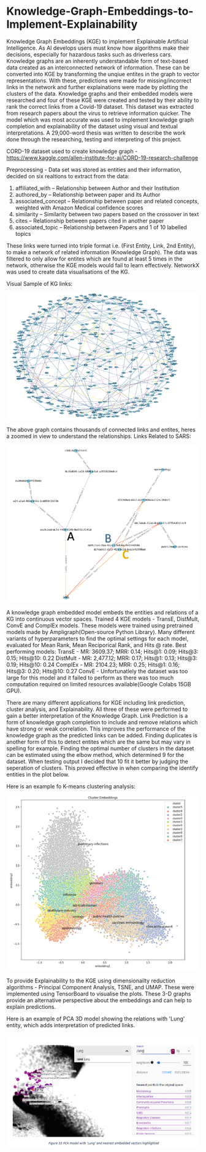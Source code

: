 # Knowledge-Graph-Embeddings-to-Implement-Explainability
Knowledge Graph Embeddings (KGE) to implement Explainable Artificial Intelligence. As AI develops users must know how algorithms make their decisions, especially for hazardous tasks such as driverless cars. Knowledge graphs are an inherently understandable form of text-based data created as an interconnected network of information. These can be converted into KGE by transforming the unqiue entites in the graph to vector representations. With these, predictions were made for missing/incorrect links in the network and further explainations were made by plotting the clusters of the data. Knowledge graphs and their embedded models were researched and four of these KGE were created and tested by their ability to rank the correct links from a Covid-19 dataset. This dataset was extracted from research papers about the virus to retrieve information quicker. The model which was most accurate was used to implement knowledge graph completion and explainability of the dataset using visual and textual interpretations. A 29,000-word thesis was written to describe the work done through the researching, testing and interpreting of this project.

CORD-19 dataset used to create knowledge graph - https://www.kaggle.com/allen-institute-for-ai/CORD-19-research-challenge

Preprocessing - Data set was stored as entities and their information, decided on six realtions to extract from the data: 
1. affiliated_with – Relationship between Author and their Institution
2. authored_by – Relationship between paper and its Author
3. associated_concept – Relationship between paper and related concepts, weighted with Amazon Medical confidence scores
4. similarity – Similarity between two papers based on the crossover in text
5. cites – Relationship between papers cited in another paper
6. associated_topic – Relationship between Papers and 1 of 10 labelled topics

These links were turned into triple format i.e. (First Entity, Link, 2nd Entity), to make a network of related information (Knowledge Graph). The data was filtered to only allow for entites which are found at least 5 times in the network, otherwise the KGE models would fail to learn effectively. NetworkX was used to create data visualisations of the KG.

Visual Sample of KG links:

![Knowledge Graph](https://github.com/ronanmmurphy/Knowledge-Graph-Embeddings-to-Implement-Explainability/blob/main/Images/KG.PNG?raw=true)

The above graph contains thousands of connected links and entites, heres a zoomed in view to understand the relationships.
Links Related to SARS:

![sample set](https://github.com/ronanmmurphy/Knowledge-Graph-Embeddings-to-Implement-Explainability/blob/main/Images/KG_sample.PNG?raw=true)


A knowledge graph embedded model embeds the entities and relations of a KG into continuous vector spaces. Trained 4 KGE models - TransE, DistMult, ConvE and ComplEx models. These models were trained using pretrained models made by Ampligraph(Open-source Python Library). Many different variants of hyperparameters to find the optimal settings for each model, evaluated for Mean Rank, Mean Reciporical Rank, and Hits @ rate. 
Best performing models: 
TransE - MR: 3609.37; MRR: 0.14; Hits@1: 0.09; Hits@3: 0.15; Hits@10: 0.22
DistMult - MR: 2,477.12; MRR: 0.17; Hits@1: 0.13; Hits@3: 0.19; Hits@10: 0.24
ComplEx - MR: 2104.23; MRR: 0.25; Hits@1: 0.16; Hits@3: 0.20; Hits@10: 0.27
ConvE - Unfortunatlely the dataset was too large for this model and it failed to perform as there was too much computation required on limited resources available(Google Colabs 15GB GPU).

There are many different applications for KGE including link prediction, cluster analysis, and Explainability. All three of these were performed to gain a better interpretation of the Knowledge Graph. Link Prediction is a form of knowledge graph completion to include and remove relations which have strong or weak correlation. This improves the performance of the knowledge graph as the predicted links can be added. Finding duplicates is another form of this to detect entites which are the same but may vary in spelling for example. Finding the optimal number of clusters in the dataset can be estimated using the elbow method, which determined 9 for the dataset. When testing output I decided that 10 fit it better by judging the seperation of clusters. This proved effective in when comparing the identify entities in the plot below.

Here is an example fo K-means clustering analysis:

![cluster analysis](https://github.com/ronanmmurphy/Knowledge-Graph-Embeddings-to-Implement-Explainability/blob/main/Images/clusters.PNG?raw=true)

To provide Explainability to the KGE using dimensionailty reduction algorithms - Principal Component Analysis, TSNE, and UMAP. These were implemented using TensorBoard to visualise the plots. These 3-D graphs provide an alternative perspective about the embeddings and can help to explain predictions.

Here is an example of PCA 3D model showing the relations with 'Lung' entity, which adds interpretation of predicted links.

![PCA analysis](https://github.com/ronanmmurphy/Knowledge-Graph-Embeddings-to-Implement-Explainability/blob/main/Images/pca.PNG?raw=true)
